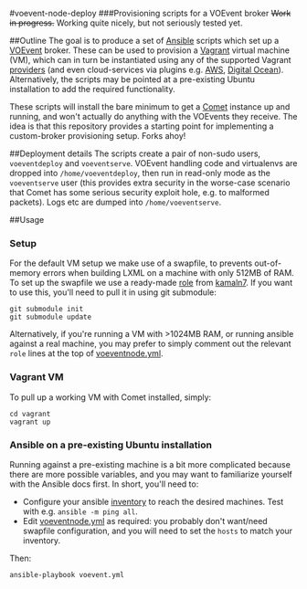 #voevent-node-deploy
###Provisioning scripts for a VOEvent broker
~~Work in progress.~~ Working quite nicely, but not seriously tested yet. 


##Outline
The goal is to produce a set of [Ansible](http://docs.ansible.com) scripts which
set up a [VOEvent](http://voevent.rtfd.org) broker. These can be used to
provision a [Vagrant](https://www.vagrantup.com/) virtual machine (VM),
which can in turn be instantiated using any of the supported Vagrant 
[providers](http://docs.vagrantup.com/v2/providers/index.html) (and even
cloud-services via plugins e.g. [AWS](https://github.com/mitchellh/vagrant-aws),
[Digital Ocean](https://github.com/smdahlen/vagrant-digitalocean)). 
Alternatively, the scripts may be pointed at a pre-existing Ubuntu installation 
to add the required functionality.

These scripts will install the bare minimum to get a
[Comet](http://comet.readthedocs.org/) instance up and running, and won't
actually do anything with the VOEvents they receive. The idea is that this
repository provides a starting point for implementing a custom-broker
provisioning setup. Forks ahoy!

##Deployment details
The scripts create a pair of non-sudo users, `voeventdeploy` and `voeventserve`.
VOEvent handling code and virtualenvs are dropped into ``/home/voeventdeploy``,
then run in read-only mode as the `voeventserve` user (this provides extra
security in the worse-case scenario that Comet has some serious security exploit
hole, e.g. to malformed packets). Logs etc are dumped into `/home/voeventserve`. 


##Usage
### Setup
For the default VM setup we make use of a swapfile, to prevents out-of-memory
errors when building LXML on a machine with only 512MB of RAM. To set up the
swapfile we use a ready-made
[role](https://docs.ansible.com/playbooks_roles.html#roles) from
[kamaln7](https://github.com/kamaln7/ansible-swapfile). If you want to use this,
you'll need to pull it in 
using git submodule:

    git submodule init
    git submodule update

Alternatively, if you're running a VM with >1024MB RAM, or running ansible
against a real machine, you may prefer to simply comment out the relevant `role`
lines at the top of [voeventnode.yml](provisioning/voeventnode.yml).

### Vagrant VM
To pull up a working VM with Comet installed, simply:

    cd vagrant
    vagrant up
    
### Ansible on a pre-existing Ubuntu installation
Running against a pre-existing machine is a bit more complicated because there 
are more possible variables, and you may want to familiarize yourself with 
the Ansible docs first. In short, you'll need to:
- Configure your ansible [inventory](http://docs.ansible.com/intro_inventory.html#inventory)
  to reach the desired machines. Test with e.g. `ansible -m ping all`.
- Edit [voeventnode.yml](provisioning/voeventnode.yml) as required: 
  you probably don't want/need swapfile configuration, and you will need to set 
  the `hosts` to match your inventory.


Then:

    ansible-playbook voevent.yml
    

